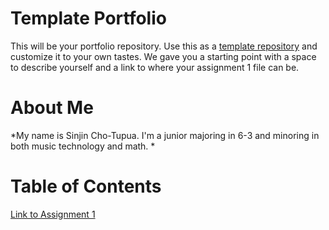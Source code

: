 # Template Portfolio
This will be your portfolio repository. Use this as a [template repository](https://docs.github.com/en/repositories/creating-and-managing-repositories/creating-a-template-repository) and customize it to your own tastes. We gave you a starting point with a space to describe yourself and a link to where your assignment 1 file can be.

# About Me
*My name is Sinjin Cho-Tupua. I'm a junior majoring in 6-3 and minoring in both music technology and math. *



# Table of Contents
[Link to Assignment 1](assignments/assignment1.md)
